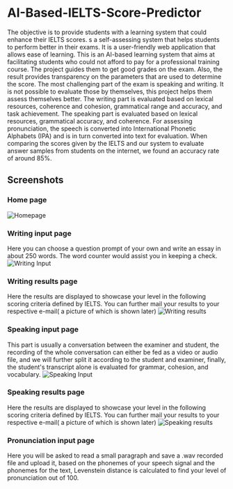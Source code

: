# AI-Based-IELTS-Score-Predictor
The objective is to provide students with a learning system that could enhance their IELTS scores. s a self-assessing system that helps students to perform better in their exams. It is a user-friendly web application that allows ease of learning. This is an AI-based learning system that aims at facilitating students who could not afford to pay for a professional training course. The project guides them to get good grades on the exam. Also, the result provides transparency on the parameters that are used to determine the score. The most challenging part of the exam is speaking and writing. It is not possible to evaluate those by themselves, this project helps them assess themselves better.
The writing part is evaluated based on lexical resources, coherence and cohesion, grammatical range and accuracy, and task achievement. The speaking part is evaluated based on lexical resources, grammatical accuracy, and coherence. For assessing pronunciation, the speech is converted into International Phonetic Alphabets (IPA) and is in turn converted into text for evaluation.
When comparing the scores given by the IELTS and our system to evaluate answer samples from students on the internet, we found an accuracy rate of around 85%.

## Screenshots
### Home page 
![Homepage](https://user-images.githubusercontent.com/68364372/235333487-41e85926-38d8-489b-9b57-248d08163eb9.png)
### Writing input page 
Here you can choose a question prompt of your own and write an essay in about 250 words. The word counter would assist you in keeping a check.
![Writing Input](https://user-images.githubusercontent.com/68364372/235333498-fb4f53ee-0e4d-4ecb-bc4d-3d00f1a0b9b3.png)
### Writing results page
Here the results are displayed to showcase your level in the following scoring criteria defined by IELTS. You can further mail your results to your respective e-mail( a picture of which is shown later)
![Writing results](https://user-images.githubusercontent.com/68364372/235333509-5682b01b-53ed-485a-931b-f5a691f5c091.png)
### Speaking input page
This part is usually a conversation between the examiner and student, the recording of the whole conversation can either be fed as a video or audio file, and we will further split it according to the student and examiner, finally, the student's transcript alone is evaluated for grammar, cohesion, and vocabulary.
![Speaking Input](https://user-images.githubusercontent.com/68364372/235333697-df5e8648-b7d1-40a0-9ece-2c128953f9e8.png)
### Speaking results page
Here the results are displayed to showcase your level in the following scoring criteria defined by IELTS. You can further mail your results to your respective e-mail( a picture of which is shown later)
![Speaking results](https://user-images.githubusercontent.com/68364372/235333710-00108e63-58c0-42e9-bf86-e1c50bd08ad7.png)
### Pronunciation input page
Here you will be asked to read a small paragraph and save a .wav recorded file and upload it, based on the phonemes of your speech signal and the phonemes for the text, Levenstein distance is calculated to find your level of pronunciation out of 100.
